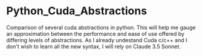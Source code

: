 # Python_Cuda_Abstractions

Comparison of several cuda abstractions in python.
This will help me gauge an approximation between the performance and ease of use offered by differing levels of abstractions.
As I already undestand Cuda c/c++ and I don't wish to learn all the new syntax, I will rely on Claude 3.5 Sonnet.

